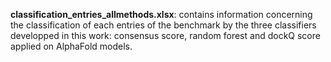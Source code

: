 **classification_entries_allmethods.xlsx**: contains information concerning the classification of each entries of the benchmark by the three classifiers developped in this work: consensus score, random forest and dockQ score applied on AlphaFold models.
